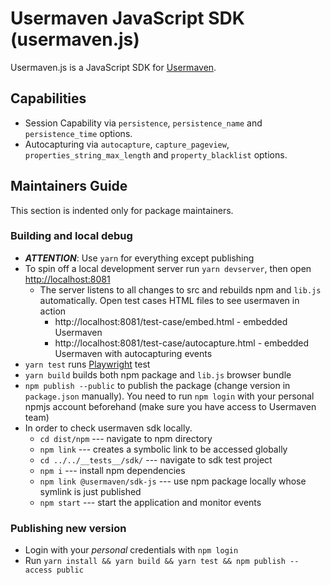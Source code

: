 # Usermaven JavaScript SDK (usermaven.js)

Usermaven.js is a JavaScript SDK for [Usermaven](https://usermaven.com).

## Capabilities

- Session Capability via `persistence`, `persistence_name` and `persistence_time` options.
- Autocapturing via `autocapture`, `capture_pageview`, `properties_string_max_length` and `property_blacklist` options.

## Maintainers Guide

This section is indented only for package maintainers.

### Building and local debug

 * _**ATTENTION**_: Use `yarn` for everything except publishing
 * To spin off a local development server run `yarn devserver`, then open [http://localhost:8081](http://localhost:8081)
   * The server listens to all changes to src and rebuilds npm and `lib.js` automatically. Open test cases HTML files to see
     usermaven in action
     * http://localhost:8081/test-case/embed.html - embedded Usermaven
     * http://localhost:8081/test-case/autocapture.html - embedded Usermaven with autocapturing events
 * `yarn test` runs [Playwright](https://playwright.dev/) test
 * `yarn build` builds both npm package and `lib.js` browser bundle
 * `npm publish --public` to publish the package (change version in `package.json` manually). You need to run `npm login` with your personal
npmjs account beforehand (make sure you have access to Usermaven team)
 * In order to check usermaven sdk locally. 
    * `cd dist/npm` --- navigate to npm directory
    * `npm link` --- creates a symbolic link to be accessed globally
    * `cd ../../__tests__/sdk/` --- navigate to sdk test project
    * `npm i` --- install npm dependencies
    * `npm link @usermaven/sdk-js` --- use npm package locally whose symlink is just published
    * `npm start` --- start the application and monitor events

### Publishing new version

 * Login with your *personal* credentials with `npm login`
 * Run `yarn install && yarn build && yarn test && npm publish --access public`
